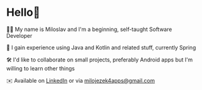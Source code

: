 # Hello👋

👨‍💻 My name is Miloslav and I'm a beginning, self-taught Software Developer

🌱 I gain experience using Java and Kotlin and related stuff, currently Spring

🛠️ I'd like to collaborate on small projects, preferably Android apps but I'm willing to learn other things

✉️ Available on [LinkedIn](https://www.linkedin.com/in/miloslav-jezek/) or via milojezek4apps@gmail.com

<!---
milojezek/milojezek is a ✨ special ✨ repository because its `README.md` (this file) appears on your GitHub profile.
You can click the Preview link to take a look at your changes.
--->

